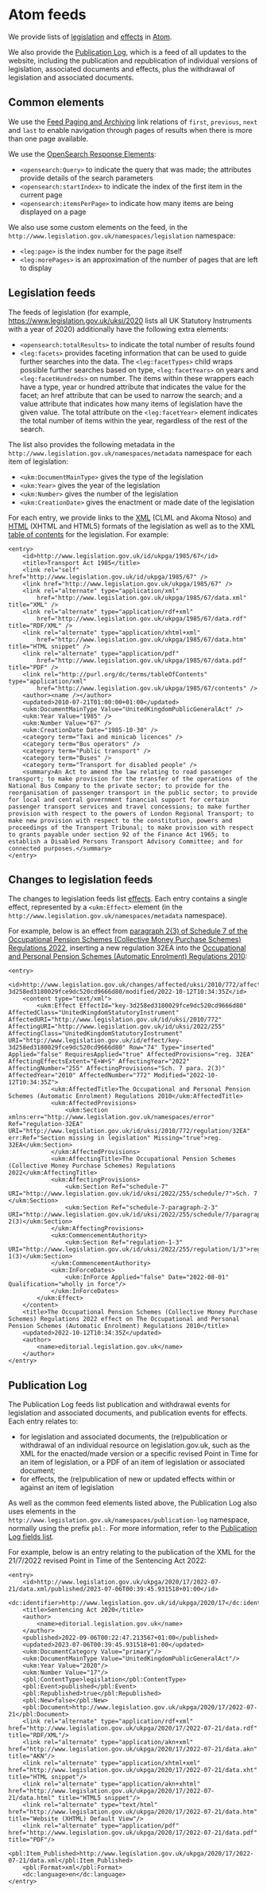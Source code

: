 # Atom feeds

We provide lists of [legislation](/api/search.md#listings) and [effects](/api/search.md#changes) in [Atom](http://tools.ietf.org/html/rfc4287).

We also provide the [Publication Log](/api/publication-log.md), which is a feed of all updates to the website, including the publication and republication of individual versions of legislation, associated documents and effects, plus the withdrawal of legislation and associated documents.

## Common elements

We use the [Feed Paging and Archiving](http://tools.ietf.org/html/rfc5005) link relations of `first`, `previous`, `next` and `last` to enable navigation through pages of results when there is more than one page available.

We use the [OpenSearch Response Elements](https://github.com/dewitt/opensearch/blob/master/opensearch-1-1-draft-6.md#opensearch-response-elements):

* `<opensearch:Query>` to indicate the query that was made; the attributes provide details of the search parameters
* `<opensearch:startIndex>` to indicate the index of the first item in the current page
* `<opensearch:itemsPerPage>` to indicate how many items are being displayed on a page

We also use some custom elements on the feed, in the `http://www.legislation.gov.uk/namespaces/legislation` namespace:

* `<leg:page>` is the index number for the page itself
* `<leg:morePages>` is an approximation of the number of pages that are left to display

## Legislation feeds

The feeds of legislation (for example, https://www.legislation.gov.uk/uksi/2020 lists all UK Statutory Instruments with a year of 2020) additionally have the following extra elements:

* `<opensearch:totalResults>` to indicate the total number of results found
* `<leg:facets>` provides faceting information that can be used to guide further searches into the data. The `<leg:facetTypes>` child wraps possible further searches based on type, `<leg:facetYears>` on years and `<leg:facetHundreds>` on number. The items within these wrappers each have a type, year or hundred attribute that indicates the value for the facet; an href attribute that can be used to narrow the search; and a value attribute that indicates how many items of legislation have the given value. The total attribute on the `<leg:facetYear>` element indicates the total number of items within the year, regardless of the rest of the search.

The list also provides the following metadata in the `http://www.legislation.gov.uk/namespaces/metadata` namespace for each item of legislation:

* `<ukm:DocumentMainType>` gives the type of the legislation
* `<ukm:Year>` gives the year of the legislation
* `<ukm:Number>` gives the number of the legislation
* `<ukm:CreationDate>` gives the enactment or made date of the legislation

For each entry, we provide links to the [XML](formats/xml.md) (CLML and Akoma Ntoso) and [HTML](/developer/formats/html.md) (XHTML and HTML5) formats of the legislation as well as to the XML [table of contents](/developer/formats/xml#toc) for the legislation. For example:

```
<entry>
	<id>http://www.legislation.gov.uk/id/ukpga/1985/67</id>
	<title>Transport Act 1985</title>
	<link rel="self" href="http://www.legislation.gov.uk/id/ukpga/1985/67" />
	<link href="http://www.legislation.gov.uk/ukpga/1985/67" />
	<link rel="alternate" type="application/xml"
		href="http://www.legislation.gov.uk/ukpga/1985/67/data.xml" title="XML" />
	<link rel="alternate" type="application/rdf+xml"
		href="http://www.legislation.gov.uk/ukpga/1985/67/data.rdf" title="RDF/XML" />
	<link rel="alternate" type="application/xhtml+xml"
		href="http://www.legislation.gov.uk/ukpga/1985/67/data.htm" title="HTML snippet" />
	<link rel="alternate" type="application/pdf"
		href="http://www.legislation.gov.uk/ukpga/1985/67/data.pdf" title="PDF" />
	<link rel="http://purl.org/dc/terms/tableOfContents" type="application/xml"
		href="http://www.legislation.gov.uk/ukpga/1985/67/contents" />
	<author><name /></author>
	<updated>2010-07-21T01:00:00+01:00</updated>
	<ukm:DocumentMainType Value="UnitedKingdomPublicGeneralAct" />
	<ukm:Year Value="1985" />
	<ukm:Number Value="67" />
	<ukm:CreationDate Date="1985-10-30" />
	<category term="Taxi and minicab licences" />
	<category term="Bus operators" />
	<category term="Public transport" />
	<category term="Buses" />
	<category term="Transport for disabled people" />
	<summary>An Act to amend the law relating to road passenger transport; to make provision for the transfer of the operations of the National Bus Company to the private sector; to provide for the reorganisation of passenger transport in the public sector; to provide for local and central government financial support for certain passenger transport services and travel concessions; to make further provision with respect to the powers of London Regional Transport; to make new provision with respect to the constitution, powers and proceedings of the Transport Tribunal; to make provision with respect to grants payable under section 92 of the Finance Act 1965; to establish a Disabled Persons Transport Advisory Committee; and for connected purposes.</summary>
</entry>
```

## Changes to legislation feeds

The changes to legislation feeds list [effects](model/effects.md). Each entry contains a single effect, represented by a `<ukm:Effect>` element (in the `http://www.legislation.gov.uk/namespaces/metadata` namespace). <!--TODO link to CLML schema guide-->

For example, below is an effect from [paragraph 2(3) of Schedule 7 of the Occupational Pension Schemes (Collective Money Purchase Schemes) Regulations 2022](http://www.legislation.gov.uk/id/uksi/2022/255/schedule/7/paragraph/2/3), inserting a new regulation 32EA into the [Occupational and Personal Pension Schemes (Automatic Enrolment) Regulations 2010](http://www.legislation.gov.uk/id/uksi/2010/772):

```
<entry>
	<id>http://www.legislation.gov.uk/changes/affected/uksi/2010/772/affecting/uksi/2022/255/key-3d258ed3180029fce9dc520cd9666d80/modified/2022-10-12T10:34:35Z</id>
	<content type="text/xml">
		<ukm:Effect EffectId="key-3d258ed3180029fce9dc520cd9666d80" AffectedClass="UnitedKingdomStatutoryInstrument" AffectedURI="http://www.legislation.gov.uk/id/uksi/2010/772" AffectingURI="http://www.legislation.gov.uk/id/uksi/2022/255" AffectingClass="UnitedKingdomStatutoryInstrument" URI="http://www.legislation.gov.uk/id/effect/key-3d258ed3180029fce9dc520cd9666d80" Row="74" Type="inserted" Applied="false" RequiresApplied="true" AffectedProvisions="reg. 32EA" AffectingEffectsExtent="E+W+S" AffectingYear="2022" AffectingNumber="255" AffectingProvisions="Sch. 7 para. 2(3)" AffectedYear="2010" AffectedNumber="772" Modified="2022-10-12T10:34:35Z">
			<ukm:AffectedTitle>The Occupational and Personal Pension Schemes (Automatic Enrolment) Regulations 2010</ukm:AffectedTitle>
			<ukm:AffectedProvisions>
				<ukm:Section xmlns:err="http://www.legislation.gov.uk/namespaces/error" Ref="regulation-32EA" URI="http://www.legislation.gov.uk/id/uksi/2010/772/regulation/32EA" err:Ref="Section missing in legislation" Missing="true">reg. 32EA</ukm:Section>
			</ukm:AffectedProvisions>
			<ukm:AffectingTitle>The Occupational Pension Schemes (Collective Money Purchase Schemes) Regulations 2022</ukm:AffectingTitle>
			<ukm:AffectingProvisions>
				<ukm:Section Ref="schedule-7" URI="http://www.legislation.gov.uk/id/uksi/2022/255/schedule/7">Sch. 7 </ukm:Section>
				<ukm:Section Ref="schedule-7-paragraph-2-3" URI="http://www.legislation.gov.uk/id/uksi/2022/255/schedule/7/paragraph/2/3">para. 2(3)</ukm:Section>
			</ukm:AffectingProvisions>
			<ukm:CommencementAuthority>
				<ukm:Section Ref="regulation-1-3" URI="http://www.legislation.gov.uk/id/uksi/2022/255/regulation/1/3">reg. 1(3)</ukm:Section>
			</ukm:CommencementAuthority>
			<ukm:InForceDates>
				<ukm:InForce Applied="false" Date="2022-08-01" Qualification="wholly in force"/>
			</ukm:InForceDates>
		</ukm:Effect>
	</content>
	<title>The Occupational Pension Schemes (Collective Money Purchase Schemes) Regulations 2022 effect on The Occupational and Personal Pension Schemes (Automatic Enrolment) Regulations 2010</title>
	<updated>2022-10-12T10:34:35Z</updated>
	<author>
		<name>editorial.legislation.gov.uk</name>
	</author>
</entry>
```

## Publication Log

The Publication Log feeds list publication and withdrawal events for legislation and associated documents, and publication events for effects. Each entry relates to:

 * for legislation and associated documents, the (re)publication or withdrawal of an individual resource on legislation.gov.uk, such as the XML for the enacted/made version or a specific revised Point in Time for an item of legislation, or a PDF of an item of legislation or associated document;
 * for effects, the (re)publication of new or updated effects within or against an item of legislation

As well as the common feed elements listed above, the Publication Log also uses elements in the `http://www.legislation.gov.uk/namespaces/publication-log` namespace, normally using the prefix `pbl:`. For more information, refer to the [Publication Log fields list](/api/publication-log.md#fields).

For example, below is an entry relating to the publication of the XML for the 21/7/2022 revised Point in Time of the Sentencing Act 2022:

```
<entry>
	<id>http://www.legislation.gov.uk/ukpga/2020/17/2022-07-21/data.xml/published/2023-07-06T00:39:45.931518+01:00</id>
	<dc:identifier>http://www.legislation.gov.uk/id/ukpga/2020/17</dc:identifier>
	<title>Sentencing Act 2020</title>
	<author>
		<name>editorial.legislation.gov.uk</name>
	</author>
	<published>2022-09-06T00:22:47.213567+01:00</published>
	<updated>2023-07-06T00:39:45.931518+01:00</updated>
	<ukm:DocumentCategory Value="primary"/>
	<ukm:DocumentMainType Value="UnitedKingdomPublicGeneralAct"/>
	<ukm:Year Value="2020"/>
	<ukm:Number Value="17"/>
	<pbl:ContentType>legislation</pbl:ContentType>
	<pbl:Event>published</pbl:Event>
	<pbl:Republished>true</pbl:Republished>
	<pbl:New>false</pbl:New>
	<pbl:Document>http://www.legislation.gov.uk/ukpga/2020/17/2022-07-21</pbl:Document>
	<link rel="alternate" type="application/rdf+xml" href="http://www.legislation.gov.uk/ukpga/2020/17/2022-07-21/data.rdf" title="RDF/XML"/>
	<link rel="alternate" type="application/akn+xml" href="http://www.legislation.gov.uk/ukpga/2020/17/2022-07-21/data.akn" title="AKN"/>
	<link rel="alternate" type="application/xhtml+xml" href="http://www.legislation.gov.uk/ukpga/2020/17/2022-07-21/data.xht" title="HTML snippet"/>
	<link rel="alternate" type="application/akn+xhtml" href="http://www.legislation.gov.uk/ukpga/2020/17/2022-07-21/data.html" title="HTML5 snippet"/>
	<link rel="alternate" type="text/html" href="http://www.legislation.gov.uk/ukpga/2020/17/2022-07-21/data.htm" title="Website (XHTML) Default View"/>
	<link rel="alternate" type="application/pdf" href="http://www.legislation.gov.uk/ukpga/2020/17/2022-07-21/data.pdf" title="PDF"/>
	<pbl:Item_Published>http://www.legislation.gov.uk/ukpga/2020/17/2022-07-21/data.xml</pbl:Item_Published>
	<pbl:Format>xml</pbl:Format>
	<dc:language>en</dc:language>
</entry>
```
